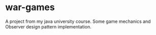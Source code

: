 # war-games
A project from my java university course. Some game mechanics and Observer design pattern implementation.
